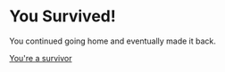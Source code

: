 #  You Survived!

You continued going home and eventually made it back.

[You're a survivor](../investigate/survived.md)
